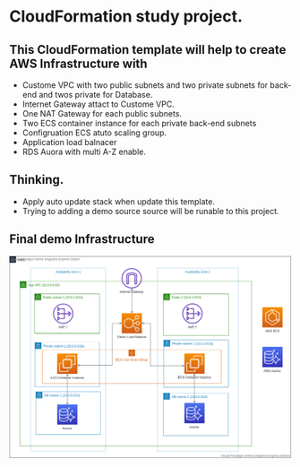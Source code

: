 # CloudFormation study project.

## This CloudFormation template will help to create AWS Infrastructure with
  - Custome VPC with two public subnets and two private subnets for back-end and twos private for Database.
  - Internet Gateway attact to Custome VPC.
  - One NAT Gateway for each public subnets.
  - Two ECS container instance for each private back-end subnets
  - Configruation ECS atuto scaling group.
  - Application load balnacer
  - RDS Auora with multi A-Z enable.

## Thinking.
  - Apply auto update stack when update this template.
  - Trying to adding a demo source source will be runable to this project.

## Final demo Infrastructure
![Final result](./images/CloudFormation-demo.png "Final result")
